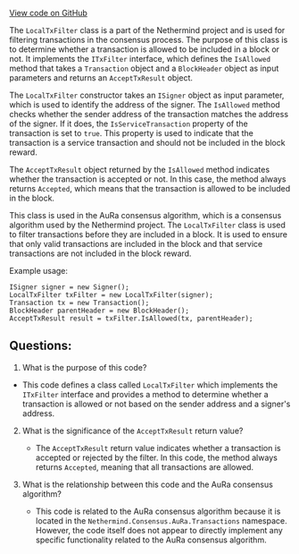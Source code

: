 [View code on GitHub](https://github.com/nethermindeth/nethermind/Nethermind.Consensus.AuRa/Transactions/LocalTxFilter.cs)

The `LocalTxFilter` class is a part of the Nethermind project and is used for filtering transactions in the consensus process. The purpose of this class is to determine whether a transaction is allowed to be included in a block or not. It implements the `ITxFilter` interface, which defines the `IsAllowed` method that takes a `Transaction` object and a `BlockHeader` object as input parameters and returns an `AcceptTxResult` object.

The `LocalTxFilter` constructor takes an `ISigner` object as input parameter, which is used to identify the address of the signer. The `IsAllowed` method checks whether the sender address of the transaction matches the address of the signer. If it does, the `IsServiceTransaction` property of the transaction is set to `true`. This property is used to indicate that the transaction is a service transaction and should not be included in the block reward.

The `AcceptTxResult` object returned by the `IsAllowed` method indicates whether the transaction is accepted or not. In this case, the method always returns `Accepted`, which means that the transaction is allowed to be included in the block.

This class is used in the AuRa consensus algorithm, which is a consensus algorithm used by the Nethermind project. The `LocalTxFilter` class is used to filter transactions before they are included in a block. It is used to ensure that only valid transactions are included in the block and that service transactions are not included in the block reward.

Example usage:

```
ISigner signer = new Signer();
LocalTxFilter txFilter = new LocalTxFilter(signer);
Transaction tx = new Transaction();
BlockHeader parentHeader = new BlockHeader();
AcceptTxResult result = txFilter.IsAllowed(tx, parentHeader);
```
## Questions: 
 1. What is the purpose of this code?
   - This code defines a class called `LocalTxFilter` which implements the `ITxFilter` interface and provides a method to determine whether a transaction is allowed or not based on the sender address and a signer's address.

2. What is the significance of the `AcceptTxResult` return value?
   - The `AcceptTxResult` return value indicates whether a transaction is accepted or rejected by the filter. In this code, the method always returns `Accepted`, meaning that all transactions are allowed.

3. What is the relationship between this code and the AuRa consensus algorithm?
   - This code is related to the AuRa consensus algorithm because it is located in the `Nethermind.Consensus.AuRa.Transactions` namespace. However, the code itself does not appear to directly implement any specific functionality related to the AuRa consensus algorithm.